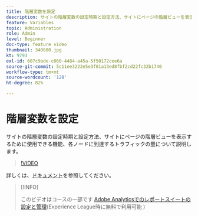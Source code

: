 ```yaml
---
title: 階層変数を設定
description: サイトの階層変数の設定時期と設定方法、サイトにページの階層ビューを表示するために使用できる機能、各ノードに到達するトラフィックの量について説明します。
feature: Variables
topic: Administration
role: Admin
level: Beginner
doc-type: feature video
thumbnail: 340680.jpg
kt: 9793
exl-id: 607c9ade-c060-4484-a45a-5f50172cee6a
source-git-commit: 5c11ee3222e5e3f81a13ed8fbf2cd22fc32b1740
workflow-type: tm+mt
source-wordcount: '128'
ht-degree: 82%

---
```


# 階層変数を設定

サイトの階層変数の設定時期と設定方法、サイトにページの階層ビューを表示するために使用できる機能、各ノードに到達するトラフィックの量について説明します。

>[!VIDEO](https://video.tv.adobe.com/v/340680/?quality=12&learn=on)

詳しくは、[ドキュメント](https://experienceleague.adobe.com/docs/analytics/implementation/vars/page-vars/hier.html?lang=ja)を参照してください。

>[!INFO]
>
> このビデオはコースの一部です [Adobe Analyticsでのレポートスイートの設定と管理](https://experienceleague.adobe.com/?recommended=Analytics-A-1-2021.1.administration&amp;lang=ja)(Experience League時に無料で利用可能 )